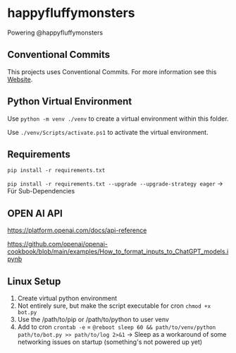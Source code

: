 # happyfluffymonsters

Powering @happyfluffymonsters

## Conventional Commits

This projects uses Conventional Commits. For more information see this [Website](https://www.conventionalcommits.org/en/v1.0.0/).

## Python Virtual Environment

Use `python -m venv ./venv` to create a virtual environment within this folder.

Use `./venv/Scripts/activate.ps1` to activate the virtual environment.

## Requirements

`pip install -r requirements.txt`

`pip install -r requirements.txt --upgrade --upgrade-strategy eager` -> Für Sub-Dependencies

## OPEN AI API

https://platform.openai.com/docs/api-reference

https://github.com/openai/openai-cookbook/blob/main/examples/How_to_format_inputs_to_ChatGPT_models.ipynb

## Linux Setup

1. Create virtual python environment
2. Not entirely sure, but make the script executable for cron `chmod +x bot.py`
3. Use the /path/to/pip or /path/to/python to user venv
4. Add to cron `crontab -e` = `@reboot sleep 60 && path/to/venv/python path/to/bot.py >> path/to/log 2>&1` -> Sleep as a workaround of some networking issues on startup (something's not powered up yet)
